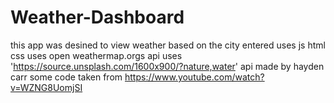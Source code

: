 # Weather-Dashboard
this app was desined to view weather based on the city entered
uses js html css
uses open weathermap.orgs api
uses 'https://source.unsplash.com/1600x900/?nature,water' api
made by hayden carr
some code taken from https://www.youtube.com/watch?v=WZNG8UomjSI